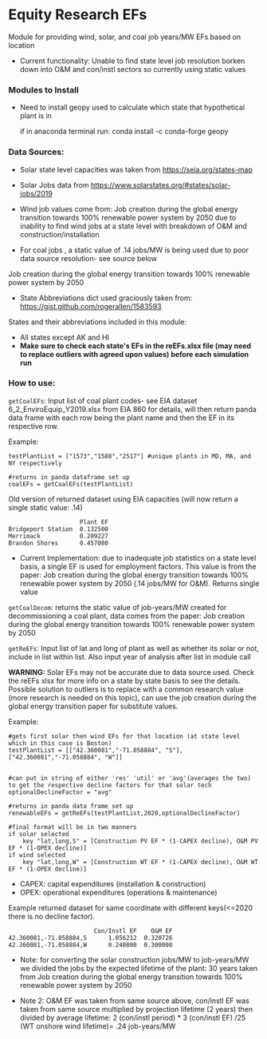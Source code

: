 # Equity Research EFs
 Module for providing wind, solar, and coal job years/MW EFs based on location
 * Current functionality: Unable to find state level job resolution borken down into O&M and con/instl sectors so currently using static values

### Modules to Install
* Need to install geopy used to calculate which state that hypothetical plant is in
    
    if in anaconda terminal run: 
    conda install -c conda-forge geopy
### Data Sources:
* Solar state level capacities was taken from https://seia.org/states-map
* Solar Jobs data from https://www.solarstates.org/#states/solar-jobs/2019

* Wind job values come from: Job creation during the global energy transition towards 100% renewable power system by 2050 due to inability to find wind jobs at a state level with breakdown of O&M and construction/installation


* For  coal jobs , a static value of .14 jobs/MW is being used due to poor data source resolution- see source below

Job creation during the global energy transition towards 100% renewable power system by 2050 

* State Abbreviations dict used graciously taken from: https://gist.github.com/rogerallen/1583593


States and their abbreviations included in this module:
* All states except AK and HI
* **Make sure to check each state's EFs in the reEFs.xlsx file (may need to replace outliers with agreed upon values) before each simulation run**
### How to use:

`getCoalEFs`: Input list of coal plant codes- see EIA dataset 6_2_EnviroEquip_Y2019.xlsx from EIA 860 for details, will then return 
panda data frame with each row being the plant name and then the EF in its respective row.

Example: 
    
    testPlantList = ["1573","1588","2517"] #unique plants in MD, MA, and NY respectively

    #returns in panda dataframe set up
    coalEFs = getCoalEFs(testPlantList)

Old version of returned dataset using EIA capacities (will now return a single static value: .14)


                        Plant EF
    Bridgeport Station  0.132500
    Merrimack           0.209227
    Brandon Shores      0.457080

* Current Implementation: due to inadequate job statistics on a state level basis, a single EF is used for employment factors. This value is from the paper: Job creation during the global energy transition towards 100% renewable power system by 2050 (.14 jobs/MW for O&M). Returns single value

`getCoalDecom`: returns the static value of job-years/MW created for decommissioning a coal plant, data comes from the paper:  Job creation during the global energy transition towards 100% renewable power system by 2050 
    
`getReEFs`: Input list of lat and long of plant as well as whether its solar or not, include in list within list. Also input year of analysis after list in module call

**WARNING:** Solar EFs may not be accurate due to data source used. Check the reEFs xlsx for more info on a state by state basis to see the details. Possible solution to outliers is to replace with a common research value (more research is needed on this topic), can use the job creation during the global energy transition paper for substitute values.


Example: 

    #gets first solar then wind EFs for that location (at state level which in this case is Boston)
    testPlantList = [["42.360081","-71.058884", "S"],["42.360081","-71.058884", "W"]] 


    #can put in string of either 'res' 'util' or 'avg'(averages the two) to get the respective decline factors for that solar tech
    optionalDeclineFactor = "avg"

    #returns in panda data frame set up
    renewableEFs = getReEFs(testPlantList,2020,optionalDeclineFactor)

    #final format will be in two manners
    if solar selected
        key "lat,long,S" = [Construction PV EF * (1-CAPEX decline), O&M PV EF * (1-OPEX decline)]
    if wind selected
        key "lat,long,W" = [Construction WT EF * (1-CAPEX decline), O&M WT EF * (1-OPEX decline)]

* CAPEX: capital expenditures (installation & construction)
* OPEX: operational expenditures (operations & maintenance)


Example returned dataset for same coordinate with different keys(<=2020 there is no decline factor).


                            Con/Instl EF    O&M EF
    42.360081,-71.058884,S      1.056212  0.320726
    42.360081,-71.058884,W      0.240000  0.300000


* Note: for converting the solar construction jobs/MW to job-years/MW we divided the jobs by the expected lifetime of the plant: 30 years taken from  Job creation during the global energy transition towards 100% renewable power system by 2050

* Note 2: O&M EF was taken from same source above, con/instl EF was taken from same source multiplied by projection lifetime (2 years) then divided by average lifetime: 2 (con/instl period) * 3 (con/instl EF) /25 (WT onshore wind lifetime)= .24 job-years/MW